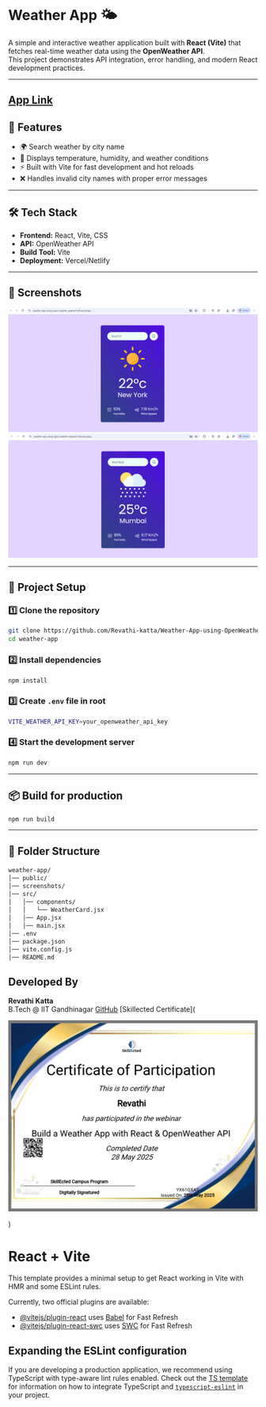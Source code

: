 # Weather App 🌤️

A simple and interactive weather application built with **React (Vite)** that fetches real-time weather data using the **OpenWeather API**.  
This project demonstrates API integration, error handling, and modern React development practices.

---

## [App Link](https://weather-app-using-open-weather-paamw7cn8.vercel.app/)


## 🚀 Features
- 🌍 Search weather by city name
- 📍 Displays temperature, humidity, and weather conditions
- ⚡ Built with Vite for fast development and hot reloads
- ❌ Handles invalid city names with proper error messages

---

## 🛠️ Tech Stack
- **Frontend:** React, Vite, CSS
- **API:** OpenWeather API
- **Build Tool:** Vite
- **Deployment:** Vercel/Netlify

---

## 📸 Screenshots
<div align="center">
  <img src="screenshots\Screenshot 2025-08-20 032800.png" alt="Contributor"/>
</div>    
<div align="center">
  <img src="screenshots\Screenshot 2025-08-20 032847.png" alt="Contributor"/>
</div>    

---

## 📂 Project Setup

### 1️⃣ Clone the repository
```bash
git clone https://github.com/Revathi-katta/Weather-App-using-OpenWeather-API.git
cd weather-app
```

### 2️⃣ Install dependencies
```bash
npm install
```

### 3️⃣ Create `.env` file in root
```bash
VITE_WEATHER_API_KEY=your_openweather_api_key
```

### 4️⃣ Start the development server
```bash
npm run dev
```

---

## 📦 Build for production
```bash
npm run build
```

---

## 🧩 Folder Structure
```
weather-app/
│── public/
│── screenshots/
│── src/
│   │── components/
│   │   └── WeatherCard.jsx
│   │── App.jsx
│   │── main.jsx
│── .env
│── package.json
│── vite.config.js
│── README.md
```

##  Developed By

**Revathi Katta**  
B.Tech @ IIT Gandhinagar
[GitHub](https://github.com/Revathi-katta)
[Skillected Certificate](<div align="center"> 
  <img src="screenshots/Certificate.jpg" alt="Contributor"/>
</div>)


# React + Vite

This template provides a minimal setup to get React working in Vite with HMR and some ESLint rules.

Currently, two official plugins are available:

- [@vitejs/plugin-react](https://github.com/vitejs/vite-plugin-react/blob/main/packages/plugin-react) uses [Babel](https://babeljs.io/) for Fast Refresh
- [@vitejs/plugin-react-swc](https://github.com/vitejs/vite-plugin-react/blob/main/packages/plugin-react-swc) uses [SWC](https://swc.rs/) for Fast Refresh

## Expanding the ESLint configuration

If you are developing a production application, we recommend using TypeScript with type-aware lint rules enabled. Check out the [TS template](https://github.com/vitejs/vite/tree/main/packages/create-vite/template-react-ts) for information on how to integrate TypeScript and [`typescript-eslint`](https://typescript-eslint.io) in your project.
